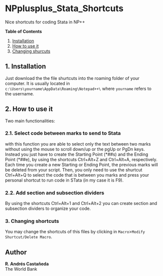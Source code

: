 # NPplusplus_Stata_Shortcuts
Nice shortcuts for coding Stata in NP++

__Table of Contents__  
1. [Installation](#1-installation)
2. [How to use it](#2-how-to-use-it)
3. [Changing shurcuts](#3-changing-shortcuts)

## 1. Installation

Just download the the file shurtcuts into the roaming folder of your computer. It is usually located in `c:\Users\yourname\AppData\Roaming\Notepad++\` where `yourname` refers to the username. 

## 2. How to use it
Two main functionalities:

### 2.1. Select code between marks to send to Stata
with this function you are able to select only the text between two marks without using the mouse to scroll down/up or the pgUp or PgDn keys. Instead you just have to create the Starting Point (\*##s) and the Ending Point (\*##e), by using the shortcuts Ctrl+Alt+Z and Ctrl+Alt+A, respectively. Each time you create a new Starting or Ending Point, the previous marks will be deleted from your script. Then, you only need to use the shurtcut Ctrl+Alt+Q to select the code that is between you marks and press your personal shortcut to run code in STata (in my case it is F9). 

### 2.2. Add section and subsection dividers

By using the shortcuts Ctrl+Alt+1 and Ctrl+Alt+2 you can create section and subsection dividers to organize your code. 

### 3. Changing shortcuts

You may change the shortcuts of this files by clicking in `Macro`>`Modify Shurtcut/Delete Macro`. 

Author
------
  **R. Andrés Castañeda**  
  The World Bank
